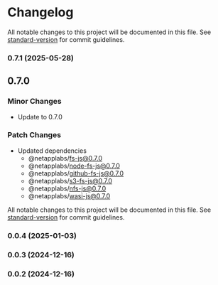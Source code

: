 # Changelog

All notable changes to this project will be documented in this file. See [standard-version](https://github.com/conventional-changelog/standard-version) for commit guidelines.

### 0.7.1 (2025-05-28)

## 0.7.0

### Minor Changes

- Update to 0.7.0

### Patch Changes

- Updated dependencies
  - @netapplabs/fs-js@0.7.0
  - @netapplabs/node-fs-js@0.7.0
  - @netapplabs/github-fs-js@0.7.0
  - @netapplabs/s3-fs-js@0.7.0
  - @netapplabs/nfs-js@0.7.0
  - @netapplabs/wasi-js@0.7.0

All notable changes to this project will be documented in this file. See [standard-version](https://github.com/conventional-changelog/standard-version) for commit guidelines.

### 0.0.4 (2025-01-03)

### 0.0.3 (2024-12-16)

### 0.0.2 (2024-12-16)
